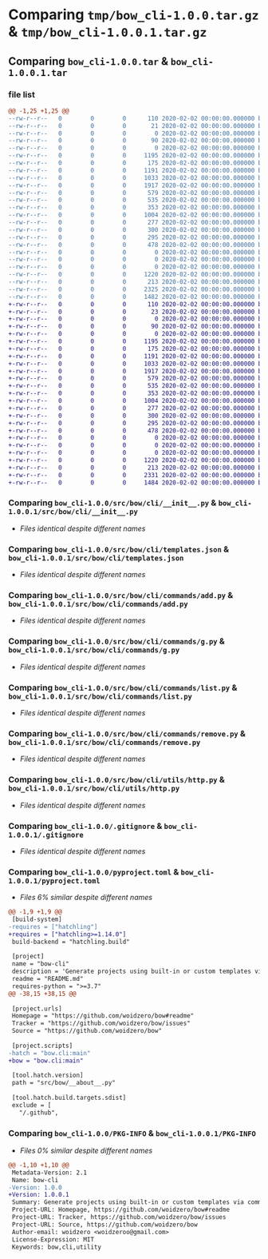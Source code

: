 # Comparing `tmp/bow_cli-1.0.0.tar.gz` & `tmp/bow_cli-1.0.0.1.tar.gz`

## Comparing `bow_cli-1.0.0.tar` & `bow_cli-1.0.0.1.tar`

### file list

```diff
@@ -1,25 +1,25 @@
--rw-r--r--   0        0        0      110 2020-02-02 00:00:00.000000 bow_cli-1.0.0/CHANGELOG.md
--rw-r--r--   0        0        0       21 2020-02-02 00:00:00.000000 bow_cli-1.0.0/src/bow/__about__.py
--rw-r--r--   0        0        0        0 2020-02-02 00:00:00.000000 bow_cli-1.0.0/src/bow/__init__.py
--rw-r--r--   0        0        0       90 2020-02-02 00:00:00.000000 bow_cli-1.0.0/src/bow/__main__.py
--rw-r--r--   0        0        0        0 2020-02-02 00:00:00.000000 bow_cli-1.0.0/src/bow/py.typed
--rw-r--r--   0        0        0     1195 2020-02-02 00:00:00.000000 bow_cli-1.0.0/src/bow/cli/__init__.py
--rw-r--r--   0        0        0      175 2020-02-02 00:00:00.000000 bow_cli-1.0.0/src/bow/cli/config.py
--rw-r--r--   0        0        0     1191 2020-02-02 00:00:00.000000 bow_cli-1.0.0/src/bow/cli/templates.json
--rw-r--r--   0        0        0     1033 2020-02-02 00:00:00.000000 bow_cli-1.0.0/src/bow/cli/commands/add.py
--rw-r--r--   0        0        0     1917 2020-02-02 00:00:00.000000 bow_cli-1.0.0/src/bow/cli/commands/g.py
--rw-r--r--   0        0        0      579 2020-02-02 00:00:00.000000 bow_cli-1.0.0/src/bow/cli/commands/list.py
--rw-r--r--   0        0        0      535 2020-02-02 00:00:00.000000 bow_cli-1.0.0/src/bow/cli/commands/remove.py
--rw-r--r--   0        0        0      353 2020-02-02 00:00:00.000000 bow_cli-1.0.0/src/bow/cli/utils/fs.py
--rw-r--r--   0        0        0     1004 2020-02-02 00:00:00.000000 bow_cli-1.0.0/src/bow/cli/utils/http.py
--rw-r--r--   0        0        0      277 2020-02-02 00:00:00.000000 bow_cli-1.0.0/src/bow/cli/utils/logger.py
--rw-r--r--   0        0        0      300 2020-02-02 00:00:00.000000 bow_cli-1.0.0/templates/pycord/main.py
--rw-r--r--   0        0        0      295 2020-02-02 00:00:00.000000 bow_cli-1.0.0/templates/pycordv3/main.py
--rw-r--r--   0        0        0      478 2020-02-02 00:00:00.000000 bow_cli-1.0.0/templates/web/index.html
--rw-r--r--   0        0        0        0 2020-02-02 00:00:00.000000 bow_cli-1.0.0/templates/web/assets/css/styles.css
--rw-r--r--   0        0        0        0 2020-02-02 00:00:00.000000 bow_cli-1.0.0/templates/web/assets/img/favicon.png
--rw-r--r--   0        0        0        0 2020-02-02 00:00:00.000000 bow_cli-1.0.0/templates/web/assets/js/script.js
--rw-r--r--   0        0        0     1220 2020-02-02 00:00:00.000000 bow_cli-1.0.0/.gitignore
--rw-r--r--   0        0        0      213 2020-02-02 00:00:00.000000 bow_cli-1.0.0/README.md
--rw-r--r--   0        0        0     2325 2020-02-02 00:00:00.000000 bow_cli-1.0.0/pyproject.toml
--rw-r--r--   0        0        0     1482 2020-02-02 00:00:00.000000 bow_cli-1.0.0/PKG-INFO
+-rw-r--r--   0        0        0      110 2020-02-02 00:00:00.000000 bow_cli-1.0.0.1/CHANGELOG.md
+-rw-r--r--   0        0        0       23 2020-02-02 00:00:00.000000 bow_cli-1.0.0.1/src/bow/__about__.py
+-rw-r--r--   0        0        0        0 2020-02-02 00:00:00.000000 bow_cli-1.0.0.1/src/bow/__init__.py
+-rw-r--r--   0        0        0       90 2020-02-02 00:00:00.000000 bow_cli-1.0.0.1/src/bow/__main__.py
+-rw-r--r--   0        0        0        0 2020-02-02 00:00:00.000000 bow_cli-1.0.0.1/src/bow/py.typed
+-rw-r--r--   0        0        0     1195 2020-02-02 00:00:00.000000 bow_cli-1.0.0.1/src/bow/cli/__init__.py
+-rw-r--r--   0        0        0      175 2020-02-02 00:00:00.000000 bow_cli-1.0.0.1/src/bow/cli/config.py
+-rw-r--r--   0        0        0     1191 2020-02-02 00:00:00.000000 bow_cli-1.0.0.1/src/bow/cli/templates.json
+-rw-r--r--   0        0        0     1033 2020-02-02 00:00:00.000000 bow_cli-1.0.0.1/src/bow/cli/commands/add.py
+-rw-r--r--   0        0        0     1917 2020-02-02 00:00:00.000000 bow_cli-1.0.0.1/src/bow/cli/commands/g.py
+-rw-r--r--   0        0        0      579 2020-02-02 00:00:00.000000 bow_cli-1.0.0.1/src/bow/cli/commands/list.py
+-rw-r--r--   0        0        0      535 2020-02-02 00:00:00.000000 bow_cli-1.0.0.1/src/bow/cli/commands/remove.py
+-rw-r--r--   0        0        0      353 2020-02-02 00:00:00.000000 bow_cli-1.0.0.1/src/bow/cli/utils/fs.py
+-rw-r--r--   0        0        0     1004 2020-02-02 00:00:00.000000 bow_cli-1.0.0.1/src/bow/cli/utils/http.py
+-rw-r--r--   0        0        0      277 2020-02-02 00:00:00.000000 bow_cli-1.0.0.1/src/bow/cli/utils/logger.py
+-rw-r--r--   0        0        0      300 2020-02-02 00:00:00.000000 bow_cli-1.0.0.1/templates/pycord/main.py
+-rw-r--r--   0        0        0      295 2020-02-02 00:00:00.000000 bow_cli-1.0.0.1/templates/pycordv3/main.py
+-rw-r--r--   0        0        0      478 2020-02-02 00:00:00.000000 bow_cli-1.0.0.1/templates/web/index.html
+-rw-r--r--   0        0        0        0 2020-02-02 00:00:00.000000 bow_cli-1.0.0.1/templates/web/assets/css/styles.css
+-rw-r--r--   0        0        0        0 2020-02-02 00:00:00.000000 bow_cli-1.0.0.1/templates/web/assets/img/favicon.png
+-rw-r--r--   0        0        0        0 2020-02-02 00:00:00.000000 bow_cli-1.0.0.1/templates/web/assets/js/script.js
+-rw-r--r--   0        0        0     1220 2020-02-02 00:00:00.000000 bow_cli-1.0.0.1/.gitignore
+-rw-r--r--   0        0        0      213 2020-02-02 00:00:00.000000 bow_cli-1.0.0.1/README.md
+-rw-r--r--   0        0        0     2331 2020-02-02 00:00:00.000000 bow_cli-1.0.0.1/pyproject.toml
+-rw-r--r--   0        0        0     1484 2020-02-02 00:00:00.000000 bow_cli-1.0.0.1/PKG-INFO
```

### Comparing `bow_cli-1.0.0/src/bow/cli/__init__.py` & `bow_cli-1.0.0.1/src/bow/cli/__init__.py`

 * *Files identical despite different names*

### Comparing `bow_cli-1.0.0/src/bow/cli/templates.json` & `bow_cli-1.0.0.1/src/bow/cli/templates.json`

 * *Files identical despite different names*

### Comparing `bow_cli-1.0.0/src/bow/cli/commands/add.py` & `bow_cli-1.0.0.1/src/bow/cli/commands/add.py`

 * *Files identical despite different names*

### Comparing `bow_cli-1.0.0/src/bow/cli/commands/g.py` & `bow_cli-1.0.0.1/src/bow/cli/commands/g.py`

 * *Files identical despite different names*

### Comparing `bow_cli-1.0.0/src/bow/cli/commands/list.py` & `bow_cli-1.0.0.1/src/bow/cli/commands/list.py`

 * *Files identical despite different names*

### Comparing `bow_cli-1.0.0/src/bow/cli/commands/remove.py` & `bow_cli-1.0.0.1/src/bow/cli/commands/remove.py`

 * *Files identical despite different names*

### Comparing `bow_cli-1.0.0/src/bow/cli/utils/http.py` & `bow_cli-1.0.0.1/src/bow/cli/utils/http.py`

 * *Files identical despite different names*

### Comparing `bow_cli-1.0.0/.gitignore` & `bow_cli-1.0.0.1/.gitignore`

 * *Files identical despite different names*

### Comparing `bow_cli-1.0.0/pyproject.toml` & `bow_cli-1.0.0.1/pyproject.toml`

 * *Files 6% similar despite different names*

```diff
@@ -1,9 +1,9 @@
 [build-system]
-requires = ["hatchling"]
+requires = ["hatchling>=1.14.0"]
 build-backend = "hatchling.build"
 
 [project]
 name = "bow-cli"
 description = 'Generate projects using built-in or custom templates via command-line.'
 readme = "README.md"
 requires-python = ">=3.7"
@@ -38,15 +38,15 @@
 
 [project.urls]
 Homepage = "https://github.com/woidzero/bow#readme"
 Tracker = "https://github.com/woidzero/bow/issues"
 Source = "https://github.com/woidzero/bow"
 
 [project.scripts]
-hatch = "bow.cli:main"
+bow = "bow.cli:main"
 
 [tool.hatch.version]
 path = "src/bow/__about__.py"
 
 [tool.hatch.build.targets.sdist]
 exclude = [
   "/.github",
```

### Comparing `bow_cli-1.0.0/PKG-INFO` & `bow_cli-1.0.0.1/PKG-INFO`

 * *Files 0% similar despite different names*

```diff
@@ -1,10 +1,10 @@
 Metadata-Version: 2.1
 Name: bow-cli
-Version: 1.0.0
+Version: 1.0.0.1
 Summary: Generate projects using built-in or custom templates via command-line.
 Project-URL: Homepage, https://github.com/woidzero/bow#readme
 Project-URL: Tracker, https://github.com/woidzero/bow/issues
 Project-URL: Source, https://github.com/woidzero/bow
 Author-email: woidzero <woidzeroo@gmail.com>
 License-Expression: MIT
 Keywords: bow,cli,utility
```

